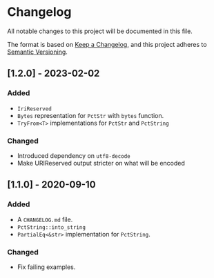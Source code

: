 # Changelog

All notable changes to this project will be documented in this file.

The format is based on [Keep a Changelog](https://keepachangelog.com/en/1.0.0/),
and this project adheres to [Semantic Versioning](https://semver.org/spec/v2.0.0.html).

## [1.2.0] - 2023-02-02
### Added
- `IriReserved`
- `Bytes` representation for `PctStr` with `bytes` function.
- `TryFrom<T>` implementations for `PctStr` and `PctString`

### Changed
- Introduced dependency on `utf8-decode`
- Make URIReserved output stricter on what will be encoded

## [1.1.0] - 2020-09-10
### Added
- A `CHANGELOG.md` file.
- `PctString::into_string`
- `PartialEq<&str>` implementation for `PctString`.

### Changed
- Fix failing examples.
